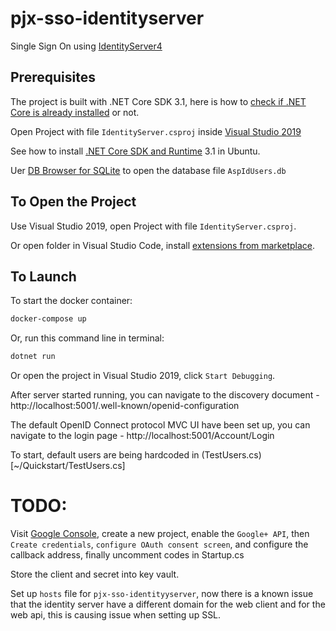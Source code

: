 # pjx-sso-identityserver

Single Sign On using [IdentityServer4](https://identityserver4.readthedocs.io/)

## Prerequisites

The project is built with .NET Core SDK 3.1, here is how to [check if .NET Core is already installed](https://docs.microsoft.com/en-us/dotnet/core/install/how-to-detect-installed-versions?pivots=os-windows) or not.

Open Project with file `IdentityServer.csproj` inside [Visual Studio 2019](https://visualstudio.microsoft.com/vs/older-downloads/)

See how to install [.NET Core SDK and Runtime](https://docs.microsoft.com/en-us/dotnet/core/install/linux-ubuntu) 3.1 in Ubuntu.

Uer [DB Browser for SQLite](https://sqlitebrowser.org/) to open the database file `AspIdUsers.db`


## To Open the Project

Use Visual Studio 2019, open Project with file `IdentityServer.csproj`.

Or open folder in Visual Studio Code, install [extensions from marketplace](https://code.visualstudio.com/docs/languages/csharp).

## To Launch

To start the docker container:

```bash
docker-compose up
```

Or, run this command line in terminal:

```bash
dotnet run
```

Or open the project in Visual Studio 2019, click `Start Debugging`.

After server started running, you can navigate to the discovery document - http://localhost:5001/.well-known/openid-configuration

The default OpenID Connect protocol MVC UI have been set up, you can navigate to the login page - http://localhost:5001/Account/Login

To start, default users are being hardcoded in (TestUsers.cs)[~/Quickstart/TestUsers.cs]



# TODO: 

Visit [Google Console](https://console.developers.google.com/), create a new project, enable the `Google+ API`, then `Create credentials`, `configure OAuth consent screen`, and configure the callback address, finally uncomment codes in Startup.cs

Store the client and secret into key vault.

Set up `hosts` file for `pjx-sso-identityyserver`, now there is a known issue that the identity server have a different domain for the web client and for the web api, this is causing issue when setting up SSL.
